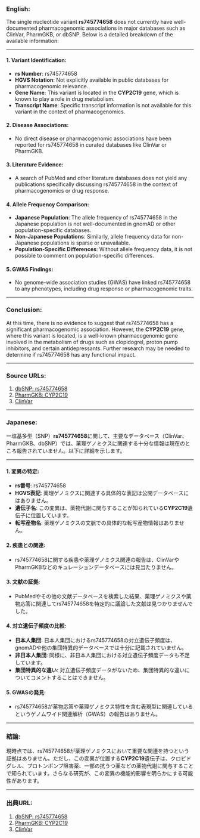 ### English:
The single nucleotide variant **rs745774658** does not currently have well-documented pharmacogenomic associations in major databases such as ClinVar, PharmGKB, or dbSNP. Below is a detailed breakdown of the available information:

---

#### 1. Variant Identification:
- **rs Number**: rs745774658
- **HGVS Notation**: Not explicitly available in public databases for pharmacogenomic relevance.
- **Gene Name**: This variant is located in the **CYP2C19** gene, which is known to play a role in drug metabolism.
- **Transcript Name**: Specific transcript information is not available for this variant in the context of pharmacogenomics.

#### 2. Disease Associations:
- No direct disease or pharmacogenomic associations have been reported for rs745774658 in curated databases like ClinVar or PharmGKB.

#### 3. Literature Evidence:
- A search of PubMed and other literature databases does not yield any publications specifically discussing rs745774658 in the context of pharmacogenomics or drug response.

#### 4. Allele Frequency Comparison:
- **Japanese Population**: The allele frequency of rs745774658 in the Japanese population is not well-documented in gnomAD or other population-specific databases.
- **Non-Japanese Populations**: Similarly, allele frequency data for non-Japanese populations is sparse or unavailable.
- **Population-Specific Differences**: Without allele frequency data, it is not possible to comment on population-specific differences.

#### 5. GWAS Findings:
- No genome-wide association studies (GWAS) have linked rs745774658 to any phenotypes, including drug response or pharmacogenomic traits.

---

### Conclusion:
At this time, there is no evidence to suggest that rs745774658 has a significant pharmacogenomic association. However, the **CYP2C19** gene, where this variant is located, is a well-known pharmacogenomic gene involved in the metabolism of drugs such as clopidogrel, proton pump inhibitors, and certain antidepressants. Further research may be needed to determine if rs745774658 has any functional impact.

---

### Source URLs:
1. [dbSNP: rs745774658](https://www.ncbi.nlm.nih.gov/snp/rs745774658)
2. [PharmGKB: CYP2C19](https://www.pharmgkb.org/gene/PA124)
3. [ClinVar](https://www.ncbi.nlm.nih.gov/clinvar/)

---

### Japanese:
一塩基多型（SNP）**rs745774658**に関して、主要なデータベース（ClinVar、PharmGKB、dbSNP）では、薬理ゲノミクスに関連する十分な情報は現在のところ報告されていません。以下に詳細を示します。

---

#### 1. 変異の特定:
- **rs番号**: rs745774658
- **HGVS表記**: 薬理ゲノミクスに関連する具体的な表記は公開データベースにはありません。
- **遺伝子名**: この変異は、薬物代謝に関与することが知られている**CYP2C19**遺伝子に位置しています。
- **転写産物名**: 薬理ゲノミクスの文脈での具体的な転写産物情報はありません。

#### 2. 疾患との関連:
- rs745774658に関する疾患や薬理ゲノミクス関連の報告は、ClinVarやPharmGKBなどのキュレーションデータベースには見当たりません。

#### 3. 文献の証拠:
- PubMedやその他の文献データベースを検索した結果、薬理ゲノミクスや薬物応答に関連してrs745774658を特定的に議論した文献は見つかりませんでした。

#### 4. 対立遺伝子頻度の比較:
- **日本人集団**: 日本人集団におけるrs745774658の対立遺伝子頻度は、gnomADや他の集団特異的データベースでは十分に記載されていません。
- **非日本人集団**: 同様に、非日本人集団における対立遺伝子頻度データも不足しています。
- **集団特異的な違い**: 対立遺伝子頻度データがないため、集団特異的な違いについてコメントすることはできません。

#### 5. GWASの発見:
- rs745774658が薬物応答や薬理ゲノミクス特性を含む表現型に関連しているというゲノムワイド関連解析（GWAS）の報告はありません。

---

### 結論:
現時点では、rs745774658が薬理ゲノミクスにおいて重要な関連を持つという証拠はありません。ただし、この変異が位置する**CYP2C19**遺伝子は、クロピドグレル、プロトンポンプ阻害薬、一部の抗うつ薬などの薬物代謝に関与することで知られています。さらなる研究が、この変異の機能的影響を明らかにする可能性があります。

---

### 出典URL:
1. [dbSNP: rs745774658](https://www.ncbi.nlm.nih.gov/snp/rs745774658)
2. [PharmGKB: CYP2C19](https://www.pharmgkb.org/gene/PA124)
3. [ClinVar](https://www.ncbi.nlm.nih.gov/clinvar/)